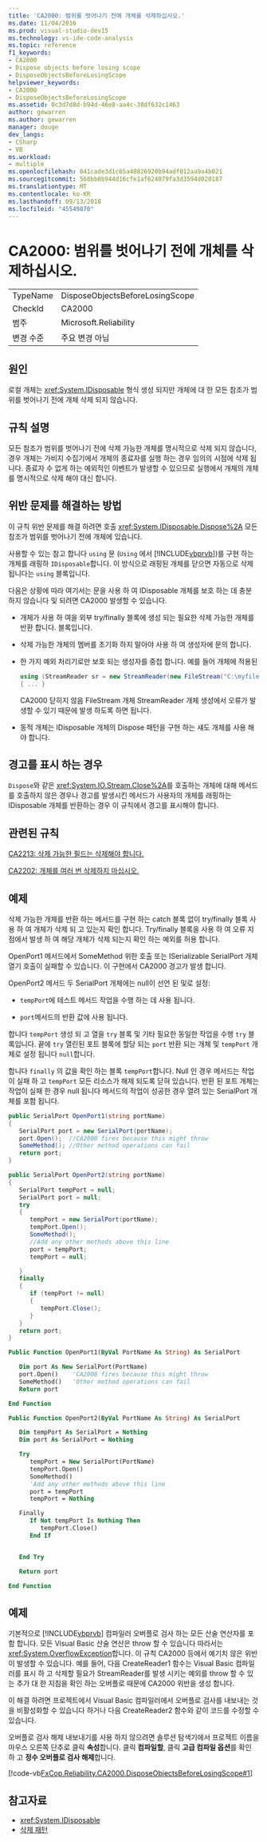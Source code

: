 ```yaml
---
title: 'CA2000: 범위를 벗어나기 전에 개체를 삭제하십시오.'
ms.date: 11/04/2016
ms.prod: visual-studio-dev15
ms.technology: vs-ide-code-analysis
ms.topic: reference
f1_keywords:
- CA2000
- Dispose objects before losing scope
- DisposeObjectsBeforeLosingScope
helpviewer_keywords:
- CA2000
- DisposeObjectsBeforeLosingScope
ms.assetid: 0c3d7d8d-b94d-46e8-aa4c-38df632c1463
author: gewarren
ms.author: gewarren
manager: douge
dev_langs:
- CSharp
- VB
ms.workload:
- multiple
ms.openlocfilehash: 041cade3d1c65a40826920b94adf012aa9a4b021
ms.sourcegitcommit: 568bb0b944d16cfe1af624879fa3d3594d020187
ms.translationtype: MT
ms.contentlocale: ko-KR
ms.lasthandoff: 09/13/2018
ms.locfileid: "45549870"
---
```

# <a name="ca2000-dispose-objects-before-losing-scope"></a>CA2000: 범위를 벗어나기 전에 개체를 삭제하십시오.

|||
|-|-|
|TypeName|DisposeObjectsBeforeLosingScope|
|CheckId|CA2000|
|범주|Microsoft.Reliability|
|변경 수준|주요 변경 아님|

## <a name="cause"></a>원인
 로컬 개체는 <xref:System.IDisposable> 형식 생성 되지만 개체에 대 한 모든 참조가 범위를 벗어나기 전에 개체 삭제 되지 않습니다.

## <a name="rule-description"></a>규칙 설명
 모든 참조가 범위를 벗어나기 전에 삭제 가능한 개체를 명시적으로 삭제 되지 않습니다, 경우 개체는 가비지 수집기에서 개체의 종료자를 실행 하는 경우 임의의 시점에 삭제 됩니다. 종료자 수 없게 하는 예외적인 이벤트가 발생할 수 있으므로 실행에서 개체의 개체를 명시적으로 삭제 해야 대신 합니다.

## <a name="how-to-fix-violations"></a>위반 문제를 해결하는 방법
 이 규칙 위반 문제를 해결 하려면 호출 <xref:System.IDisposable.Dispose%2A> 모든 참조가 범위를 벗어나기 전에 개체에 있습니다.

 사용할 수 있는 참고 합니다 `using` 문 (`Using` 에서 [!INCLUDE[vbprvb](../code-quality/includes/vbprvb_md.md)])를 구현 하는 개체를 래핑하 `IDisposable`합니다. 이 방식으로 래핑된 개체를 닫으면 자동으로 삭제 됩니다는 `using` 블록입니다.

 다음은 상황에 따라 여기서는 문을 사용 하 여 IDisposable 개체를 보호 하는 데 충분 하지 않습니다 및 되려면 CA2000 발생할 수 있습니다.

- 개체가 사용 하 여을 외부 try/finally 블록에 생성 되는 필요한 삭제 가능한 개체를 반환 합니다. 블록입니다.

- 삭제 가능한 개체의 멤버를 초기화 하지 말아야 사용 하 여 생성자에 문의 합니다.

- 한 가지 예외 처리기로만 보호 되는 생성자를 중첩 합니다. 예를 들어 개체에 적용된

    ```csharp
    using (StreamReader sr = new StreamReader(new FileStream("C:\myfile.txt", FileMode.Create)))
    { ... }
    ```

     CA2000 닫히지 않음 FileStream 개체 StreamReader 개체 생성에서 오류가 발생할 수 있기 때문에 발생 하도록 하면 됩니다.

- 동적 개체는 IDisposable 개체의 Dispose 패턴을 구현 하는 섀도 개체를 사용 해야 합니다.

## <a name="when-to-suppress-warnings"></a>경고를 표시 하는 경우
 `Dispose`와 같은 <xref:System.IO.Stream.Close%2A>를 호출하는 개체에 대해 메서드를 호출하지 않은 경우나 경고를 발생시킨 메서드가 사용자의 개체를 래핑하는 IDisposable 개체를 반환하는 경우 이 규칙에서 경고를 표시해야 합니다.

## <a name="related-rules"></a>관련된 규칙
 [CA2213: 삭제 가능한 필드는 삭제해야 합니다.](../code-quality/ca2213-disposable-fields-should-be-disposed.md)

 [CA2202: 개체를 여러 번 삭제하지 마십시오.](../code-quality/ca2202-do-not-dispose-objects-multiple-times.md)

## <a name="example"></a>예제

삭제 가능한 개체를 반환 하는 메서드를 구현 하는 catch 블록 없이 try/finally 블록 사용 하 여 개체가 삭제 되 고 있는지 확인 합니다. Try/finally 블록을 사용 하 여 오류 지점에서 발생 하 여 해당 개체가 삭제 되는지 확인 하는 예외를 허용 합니다.

OpenPort1 메서드에서 SomeMethod 위한 호출 또는 ISerializable SerialPort 개체 열기 호출이 실패할 수 있습니다. 이 구현에서 CA2000 경고가 발생 합니다.

OpenPort2 메서드 두 SerialPort 개체에는 null이 선언 된 및로 설정:

- `tempPort`에 테스트 메서드 작업을 수행 하는 데 사용 됩니다.

- `port`메서드의 반환 값에 사용 됩니다.

합니다 `tempPort` 생성 되 고 열을 `try` 블록 및 기타 필요한 동일한 작업을 수행 `try` 블록입니다. 끝에 `try` 열린된 포트 블록에 할당 되는 `port` 반환 되는 개체 및 `tempPort` 개체로 설정 됩니다 `null`합니다.

합니다 `finally` 의 값을 확인 하는 블록 `tempPort`합니다. Null 인 경우 메서드는 작업이 실패 하 고 `tempPort` 모든 리소스가 해제 되도록 닫혀 있습니다. 반환 된 포트 개체는 작업이 실패 한 경우 null 됩니다 메서드의 작업이 성공한 경우 열려 있는 SerialPort 개체를 포함 됩니다.

```csharp
public SerialPort OpenPort1(string portName)
{
   SerialPort port = new SerialPort(portName);
   port.Open();  //CA2000 fires because this might throw
   SomeMethod(); //Other method operations can fail
   return port;
}

public SerialPort OpenPort2(string portName)
{
   SerialPort tempPort = null;
   SerialPort port = null;
   try
   {
      tempPort = new SerialPort(portName);
      tempPort.Open();
      SomeMethod();
      //Add any other methods above this line
      port = tempPort;
      tempPort = null;

   }
   finally
   {
      if (tempPort != null)
      {
         tempPort.Close();
      }
   }
   return port;
}
```

```vb
Public Function OpenPort1(ByVal PortName As String) As SerialPort

   Dim port As New SerialPort(PortName)
   port.Open()    'CA2000 fires because this might throw
   SomeMethod()   'Other method operations can fail
   Return port

End Function

Public Function OpenPort2(ByVal PortName As String) As SerialPort

   Dim tempPort As SerialPort = Nothing
   Dim port As SerialPort = Nothing

   Try
      tempPort = New SerialPort(PortName)
      tempPort.Open()
      SomeMethod()
      'Add any other methods above this line
      port = tempPort
      tempPort = Nothing

   Finally
      If Not tempPort Is Nothing Then
         tempPort.Close()
      End If


   End Try

   Return port

End Function
```

## <a name="example"></a>예제
 기본적으로 [!INCLUDE[vbprvb](../code-quality/includes/vbprvb_md.md)] 컴파일러 오버플로 검사 하는 모든 산술 연산자를 포함 합니다. 모든 Visual Basic 산술 연산은 throw 할 수 있습니다 따라서는 <xref:System.OverflowException>합니다. 이 규칙 CA2000 등에서 예기치 않은 위반이 발생할 수 있습니다. 예를 들어, 다음 CreateReader1 함수는 Visual Basic 컴파일러를 표시 하 고 삭제할 필요가 StreamReader를 발생 시키는 예외를 throw 할 수 있는 추가 대 한 지침을 확인 하는 오버플로 때문에 CA2000 위반을 생성 합니다.

 이 해결 하려면 프로젝트에서 Visual Basic 컴파일러에서 오버플로 검사를 내보내는 것을 비활성화할 수 있습니다 하거나 다음 CreateReader2 함수와 같이 코드를 수정할 수 있습니다.

 오버플로 검사 해제 내보내기를 사용 하지 않으려면 솔루션 탐색기에서 프로젝트 이름을 마우스 오른쪽 단추로 클릭 **속성**합니다. 클릭 **컴파일할**, 클릭 **고급 컴파일 옵션**를 확인 하 고 **정수 오버플로 검사 해제**합니다.

  [!code-vb[FxCop.Reliability.CA2000.DisposeObjectsBeforeLosingScope#1](../code-quality/codesnippet/VisualBasic/ca2000-dispose-objects-before-losing-scope-vboverflow_1.vb)]

## <a name="see-also"></a>참고자료

- <xref:System.IDisposable>
- [삭제 패턴](/dotnet/standard/design-guidelines/dispose-pattern)